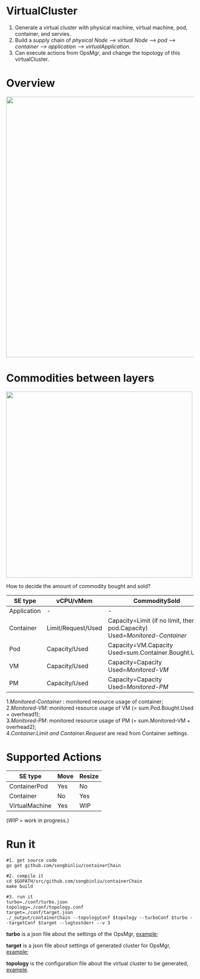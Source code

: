 # VirtualCluster
1. Generate a virtual cluster with physical machine, virtual machine, pod, container, and servies.
2. Build a supply chain of *physical Node --> virtual Node --> pod --> container --> application --> virtualApplication*.
3. Can execute actions from OpsMgr, and change the topology of this virtualCluster.

# Overview
<div >
<img width="700" src="https://github.com/songbinliu/containerChain/blob/master/conf/supplyChain.png">
</div>

# Commodities between layers
<div>
<img width="500" src="https://github.com/songbinliu/containerChain/blob/master/conf/commodity.png">
</div>

How to decide the amount of commodity bought and sold?

|SE type| vCPU/vMem | CommoditySold | CommodityBought |
|-|-|-|-|
| Application | - | - | Used=Container.Sold.Used |
|Container | Limit/Request/Used | Capacity=Limit (if no limit, then pod.Capacity) <br/> Used=*Monitored-Container* | Used=Container.Sold.Used|
|Pod | Capacity/Used | Capacity=VM.Capacity  <br/> Used=sum.Container.Bought.Used | Used=sum.Container.Bought.Used |
|VM | Capacity/Used | Capacity=Capacity <br/> Used=*Monitored-VM* | Used=VM.Capacity|
|PM | Capacity/Used | Capacity=Capacity<br/> Used=*Monitored-PM*| -|

1.*Monitored-Container* : monitored resource usage of container;<br/>
2.*Monitored-VM*: monitored resource usage of VM (= sum.Pod.Bought.Used + overhead1);<br/>
3.*Monitored-PM*: monitored resource usage of PM (= sum.Monitored-VM + overhead2);<br/>
4.*Container.Limit and Container.Request* are read from Container settings.<br/>


# Supported Actions
|SE type| Move | Resize|
|-|-|-|
|ContainerPod| Yes | No |
|Container | No | Yes |
| VirtualMachine |Yes | WIP|

 (*WIP* = work in progress.)

# Run it

```console
#1. get source code
go get github.com/songbinliu/containerChain

#2. compile it
cd $GOPATH/src/github.com/songbinliu/containerChain
make build

#3. run it
turbo=./conf/turbo.json
topology=./conf/topology.conf
target=./conf/target.json
./_output/containerChain --topologyConf $topology --turboConf $turbo --targetConf $target --logtostderr --v 3 
```

**turbo** is a json file about the settings of the OpsMgr, [example](https://github.com/songbinliu/containerChain/blob/master/conf/turbo.json);

**target** is a json file about settings of generated cluster for OpsMgr, [example](https://github.com/songbinliu/containerChain/blob/master/conf/target.json);

**topology** is the configuration file about the virtual cluster to be generated, [example](https://github.com/songbinliu/containerChain/blob/master/conf/topology.conf).
